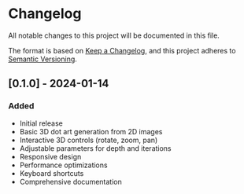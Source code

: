 # Changelog

All notable changes to this project will be documented in this file.

The format is based on [Keep a Changelog](https://keepachangelog.com/en/1.0.0/),
and this project adheres to [Semantic Versioning](https://semver.org/spec/v2.0.0.html).

## [0.1.0] - 2024-01-14

### Added
- Initial release
- Basic 3D dot art generation from 2D images
- Interactive 3D controls (rotate, zoom, pan)
- Adjustable parameters for depth and iterations
- Responsive design
- Performance optimizations
- Keyboard shortcuts
- Comprehensive documentation
